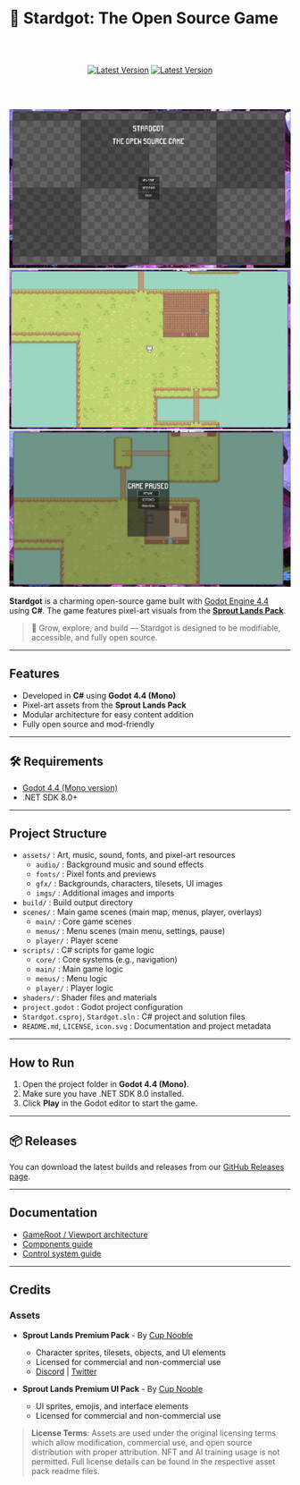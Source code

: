 # 🌟 Stardgot: The Open Source Game

<div align="center">

  <br/>
  <br/>

  <a href="https://github.com/Times-Z/stardgot"><img src="https://img.shields.io/github/v/release/Times-Z/stardgot?label=Latest%20Version&color=c56a90&style=for-the-badge&logo=star)" alt="Latest Version" /></a>
  <a href="https://github.com/Times-Z/stardgot"><img src="https://img.shields.io/github/actions/workflow/status/Times-Z/stardgot/.github/workflows/build-and-release.yml?branch=main&label=Pipeline%20Status&color=c56a90&style=for-the-badge&logo=star" alt="Latest Version" /></a>

  <br/>
  <br/>

  <a href="https://github.com/Times-Z/stardgot"><img src="./.github/imgs/screen01.png" alt="screen01" /></a>
  <a href="https://github.com/Times-Z/stardgot"><img src="./.github/imgs/screen02.png" alt="screen02" /></a>
  <a href="https://github.com/Times-Z/stardgot"><img src="./.github/imgs/screen03.png" alt="screen03" /></a>
</div>

**Stardgot** is a charming open-source game built with [Godot Engine 4.4](https://godotengine.org/) using **C#**. The game features pixel-art visuals from the **[Sprout Lands Pack](#Credits)**.

> 🌱 Grow, explore, and build — Stardgot is designed to be modifiable, accessible, and fully open source.


---

## Features

- Developed in **C#** using **Godot 4.4 (Mono)**
- Pixel-art assets from the **Sprout Lands Pack**
- Modular architecture for easy content addition
- Fully open source and mod-friendly

---

## 🛠 Requirements

- [Godot 4.4 (Mono version)](https://godotengine.org/download)
- .NET SDK 8.0+

---

## Project Structure

- `assets/` : Art, music, sound, fonts, and pixel-art resources
  - `audio/` : Background music and sound effects
  - `fonts/` : Pixel fonts and previews
  - `gfx/` : Backgrounds, characters, tilesets, UI images
  - `imgs/` : Additional images and imports
- `build/` : Build output directory
- `scenes/` : Main game scenes (main map, menus, player, overlays)
  - `main/` : Core game scenes
  - `menus/` : Menu scenes (main menu, settings, pause)
  - `player/` : Player scene
- `scripts/` : C# scripts for game logic
  - `core/` : Core systems (e.g., navigation)
  - `main/` : Main game logic
  - `menus/` : Menu logic
  - `player/` : Player logic
- `shaders/` : Shader files and materials
- `project.godot` : Godot project configuration
- `Stardgot.csproj`, `Stardgot.sln` : C# project and solution files
- `README.md`, `LICENSE`, `icon.svg` : Documentation and project metadata

---

## How to Run

1. Open the project folder in **Godot 4.4 (Mono)**.
2. Make sure you have .NET SDK 8.0 installed.
3. Click **Play** in the Godot editor to start the game.

---

## 📦 Releases

You can download the latest builds and releases from our [GitHub Releases page](https://github.com/Times-Z/stardgot/releases).

---

## Documentation

- [GameRoot / Viewport architecture](docs/architecture-gameroot.md)
- [Components guide](docs/components-guide.md)
- [Control system guide](docs/controls-system-guide.md)

---

## Credits

### Assets

- **Sprout Lands Premium Pack** - By [Cup Nooble](https://cupnooble.itch.io/)
  - Character sprites, tilesets, objects, and UI elements
  - Licensed for commercial and non-commercial use
  - [Discord](https://discord.gg/PyDwcnPY) | [Twitter](https://twitter.com/Sprout_Lands)

- **Sprout Lands Premium UI Pack** - By [Cup Nooble](https://cupnooble.itch.io/)
  - UI sprites, emojis, and interface elements
  - Licensed for commercial and non-commercial use

> **License Terms**: Assets are used under the original licensing terms which allow modification, commercial use, and open source distribution with proper attribution. NFT and AI training usage is not permitted. Full license details can be found in the respective asset pack readme files.
